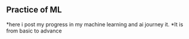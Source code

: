 ## Practice of ML
*here i post my progress in my machine learning and ai journey it.
*It is from basic to advance
